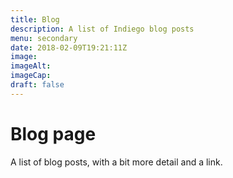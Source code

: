 ```yaml
---
title: Blog
description: A list of Indiego blog posts
menu: secondary
date: 2018-02-09T19:21:11Z
image: 
imageAlt: 
imageCap: 
draft: false
---
```


# Blog page

A list of blog posts, with a bit more detail and a link.
